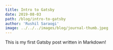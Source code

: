 ```yaml
---
title: Intro to Gatsby
date: 2019-08-03
path: /blog/intro-to-gatsby
author: 'Rushil Saraogi'
image: ../../../images/blog/journal-thumb.jpeg
---
```


This is my first Gatsby post written in Markdown!